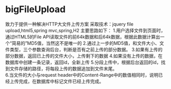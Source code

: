 # bigFileUpload
致力于提供一种解决HTTP大文件上传方案
采取技术：jquery file upload,html5,spring mvc,spring,H2
主要思路如下：
1.用户选择文件到页面时，通过HTML5的File API读取文件的前64k数据和后64k数据，根据此数据计算出一个“简易的”MD5值，当然这不是唯一的
2.通过上一步的MD5值，和文件大小、文件类型，三个参数查询后台，判断是否有之前上传的部分数据。
3.如果有上传的部分数据，返回已上传的文件大小，上传剩下的数据
4.如果没有上传的数据，在数据库中创建一条记录，返回id，全新上传
5.分段上传中，根据后台返回的id，找到文件存储的路径，将每段上传的数据追加到文件末尾。</br>
6.当文件的大小与request header中的Content-Range中的数值相同时，说明已经上传完成，在数据库中标记文件已经上传完成。
